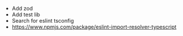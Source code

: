 - Add zod 
- Add test lib
- Search for eslint tsconfig
- https://www.npmjs.com/package/eslint-import-resolver-typescript
